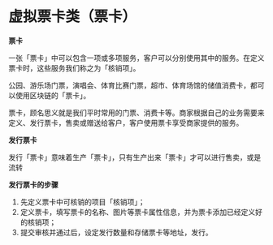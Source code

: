 # 虚拟票卡类（票卡）

**票卡**

一张「票卡」中可以包含一项或多项服务，客户可以分别使用其中的服务。在定义票卡时，这些服务我们称之为「核销项」。

公园、游乐场门票，演唱会、体育比赛门票，超市、体育场馆的储值消费卡，都可以使用区块链的「票卡」。

票卡，顾名思义就是我们平时常用的门票、消费卡等。商家根据自己的业务需要来定义、发行票卡，售卖或赠送给客户，客户使用票卡享受商家提供的服务。

**发行票卡**

发行「票卡」意味着生产「票卡」，只有生产出来「票卡」才可以进行售卖，或是流转

**发行票卡的步骤**

1. 先定义票卡中可核销的项目「核销项」；
2. 定义票卡，填写票卡的名称、图片等票卡属性信息，并为票卡添加已经定义好的核销项；
3. 提交审核并通过后，设定发行数量和存储票卡等地址，发行。

